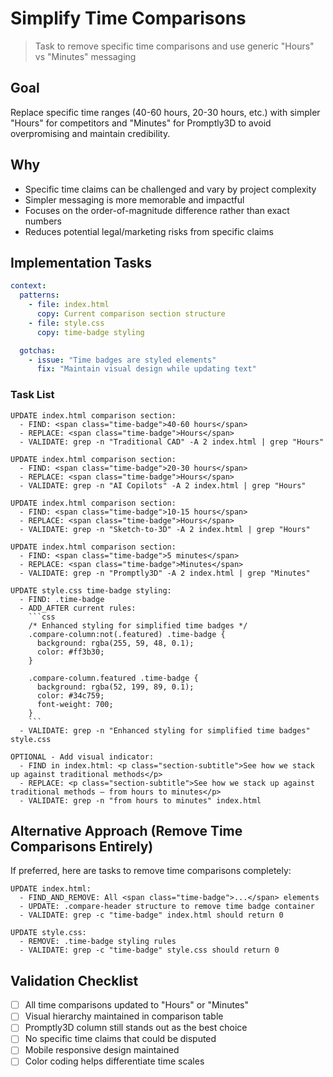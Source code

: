 # Simplify Time Comparisons

> Task to remove specific time comparisons and use generic "Hours" vs "Minutes" messaging

## Goal
Replace specific time ranges (40-60 hours, 20-30 hours, etc.) with simpler "Hours" for competitors and "Minutes" for Promptly3D to avoid overpromising and maintain credibility.

## Why
- Specific time claims can be challenged and vary by project complexity
- Simpler messaging is more memorable and impactful
- Focuses on the order-of-magnitude difference rather than exact numbers
- Reduces potential legal/marketing risks from specific claims

## Implementation Tasks

```yaml
context:
  patterns:
    - file: index.html
      copy: Current comparison section structure
    - file: style.css
      copy: time-badge styling

  gotchas:
    - issue: "Time badges are styled elements"
      fix: "Maintain visual design while updating text"
```

### Task List

```
UPDATE index.html comparison section:
  - FIND: <span class="time-badge">40-60 hours</span>
  - REPLACE: <span class="time-badge">Hours</span>
  - VALIDATE: grep -n "Traditional CAD" -A 2 index.html | grep "Hours"

UPDATE index.html comparison section:
  - FIND: <span class="time-badge">20-30 hours</span>
  - REPLACE: <span class="time-badge">Hours</span>
  - VALIDATE: grep -n "AI Copilots" -A 2 index.html | grep "Hours"

UPDATE index.html comparison section:
  - FIND: <span class="time-badge">10-15 hours</span>
  - REPLACE: <span class="time-badge">Hours</span>
  - VALIDATE: grep -n "Sketch-to-3D" -A 2 index.html | grep "Hours"

UPDATE index.html comparison section:
  - FIND: <span class="time-badge">5 minutes</span>
  - REPLACE: <span class="time-badge">Minutes</span>
  - VALIDATE: grep -n "Promptly3D" -A 2 index.html | grep "Minutes"

UPDATE style.css time-badge styling:
  - FIND: .time-badge
  - ADD_AFTER current rules:
    ```css
    /* Enhanced styling for simplified time badges */
    .compare-column:not(.featured) .time-badge {
      background: rgba(255, 59, 48, 0.1);
      color: #ff3b30;
    }
    
    .compare-column.featured .time-badge {
      background: rgba(52, 199, 89, 0.1);
      color: #34c759;
      font-weight: 700;
    }
    ```
  - VALIDATE: grep -n "Enhanced styling for simplified time badges" style.css

OPTIONAL - Add visual indicator:
  - FIND in index.html: <p class="section-subtitle">See how we stack up against traditional methods</p>
  - REPLACE: <p class="section-subtitle">See how we stack up against traditional methods — from hours to minutes</p>
  - VALIDATE: grep -n "from hours to minutes" index.html
```

## Alternative Approach (Remove Time Comparisons Entirely)

If preferred, here are tasks to remove time comparisons completely:

```
UPDATE index.html:
  - FIND_AND_REMOVE: All <span class="time-badge">...</span> elements
  - UPDATE: .compare-header structure to remove time badge container
  - VALIDATE: grep -c "time-badge" index.html should return 0

UPDATE style.css:
  - REMOVE: .time-badge styling rules
  - VALIDATE: grep -c "time-badge" style.css should return 0
```

## Validation Checklist

- [ ] All time comparisons updated to "Hours" or "Minutes"
- [ ] Visual hierarchy maintained in comparison table
- [ ] Promptly3D column still stands out as the best choice
- [ ] No specific time claims that could be disputed
- [ ] Mobile responsive design maintained
- [ ] Color coding helps differentiate time scales
